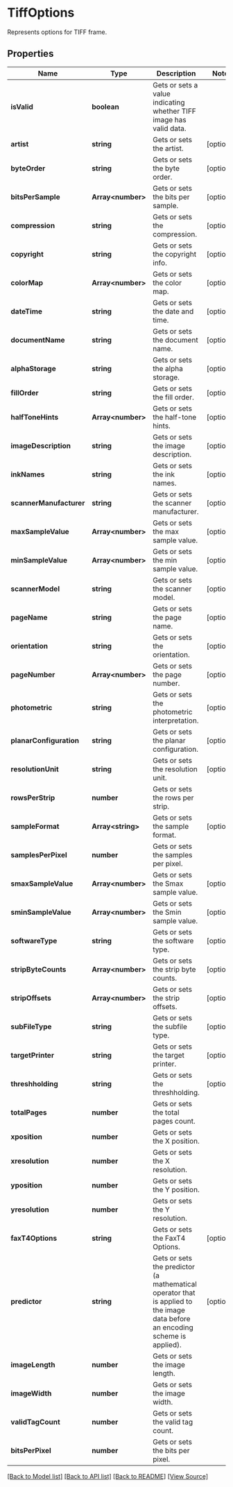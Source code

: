 ﻿# TiffOptions
Represents options for TIFF frame.

## Properties
Name | Type | Description | Notes
------------ | ------------- | ------------- | -------------
**isValid** | **boolean** | Gets or sets a value indicating whether TIFF image has valid data. | 
**artist** | **string** | Gets or sets the artist. | [optional]
**byteOrder** | **string** | Gets or sets the byte order. | [optional]
**bitsPerSample** | **Array&lt;number&gt;** | Gets or sets the bits per sample. | [optional]
**compression** | **string** | Gets or sets the compression. | [optional]
**copyright** | **string** | Gets or sets the copyright info. | [optional]
**colorMap** | **Array&lt;number&gt;** | Gets or sets the color map. | [optional]
**dateTime** | **string** | Gets or sets the date and time. | [optional]
**documentName** | **string** | Gets or sets the document name. | [optional]
**alphaStorage** | **string** | Gets or sets the alpha storage. | [optional]
**fillOrder** | **string** | Gets or sets the fill order. | [optional]
**halfToneHints** | **Array&lt;number&gt;** | Gets or sets the half-tone hints. | [optional]
**imageDescription** | **string** | Gets or sets the image description. | [optional]
**inkNames** | **string** | Gets or sets the ink names. | [optional]
**scannerManufacturer** | **string** | Gets or sets the scanner manufacturer. | [optional]
**maxSampleValue** | **Array&lt;number&gt;** | Gets or sets the max sample value. | [optional]
**minSampleValue** | **Array&lt;number&gt;** | Gets or sets the min sample value. | [optional]
**scannerModel** | **string** | Gets or sets the scanner model. | [optional]
**pageName** | **string** | Gets or sets the page name. | [optional]
**orientation** | **string** | Gets or sets the orientation. | [optional]
**pageNumber** | **Array&lt;number&gt;** | Gets or sets the page number. | [optional]
**photometric** | **string** | Gets or sets the photometric interpretation. | [optional]
**planarConfiguration** | **string** | Gets or sets the planar configuration. | [optional]
**resolutionUnit** | **string** | Gets or sets the resolution unit. | [optional]
**rowsPerStrip** | **number** | Gets or sets the rows per strip. | 
**sampleFormat** | **Array&lt;string&gt;** | Gets or sets the sample format. | [optional]
**samplesPerPixel** | **number** | Gets or sets the samples per pixel. | 
**smaxSampleValue** | **Array&lt;number&gt;** | Gets or sets the Smax sample value. | [optional]
**sminSampleValue** | **Array&lt;number&gt;** | Gets or sets the Smin sample value. | [optional]
**softwareType** | **string** | Gets or sets the software type. | [optional]
**stripByteCounts** | **Array&lt;number&gt;** | Gets or sets the strip byte counts. | [optional]
**stripOffsets** | **Array&lt;number&gt;** | Gets or sets the strip offsets. | [optional]
**subFileType** | **string** | Gets or sets the subfile type. | [optional]
**targetPrinter** | **string** | Gets or sets the target printer. | [optional]
**threshholding** | **string** | Gets or sets the threshholding. | [optional]
**totalPages** | **number** | Gets or sets the total pages count. | 
**xposition** | **number** | Gets or sets the X position. | 
**xresolution** | **number** | Gets or sets the X resolution. | 
**yposition** | **number** | Gets or sets the Y position. | 
**yresolution** | **number** | Gets or sets the Y resolution. | 
**faxT4Options** | **string** | Gets or sets the FaxT4 Options. | [optional]
**predictor** | **string** | Gets or sets the predictor (a mathematical operator that is applied to the image data before an encoding scheme is applied). | [optional]
**imageLength** | **number** | Gets or sets the image length. | 
**imageWidth** | **number** | Gets or sets the image width. | 
**validTagCount** | **number** | Gets or sets the valid tag count. | 
**bitsPerPixel** | **number** | Gets or sets the bits per pixel. | 

[[Back to Model list]](../README.md#documentation-for-models) [[Back to API list]](../README.md#documentation-for-api-endpoints) [[Back to README]](../README.md) [[View Source]](../src/models/tiffOptions.ts)

